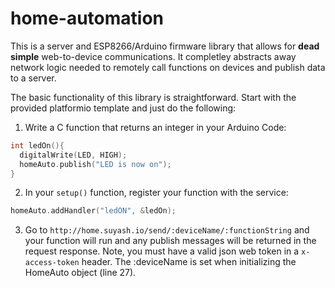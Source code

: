 # home-automation

This is a server and ESP8266/Arduino firmware library that allows for __dead simple__ web-to-device communications. It completley abstracts away network logic needed to remotely call functions on devices and publish data to a server.

The basic functionality of this library is straightforward. Start with the provided platformio template and just do the following: 
  
  1. Write a C function that returns an integer in your Arduino Code:
  
  ```C
  int ledOn(){
    digitalWrite(LED, HIGH);
    homeAuto.publish("LED is now on");
  }
  ```
  2. In your `setup()` function, register your function with the service: 
  
  ```C
  homeAuto.addHandler("ledON", &ledOn);
  ```

  3. Go to `http://home.suyash.io/send/:deviceName/:functionString` and your function will run and any publish messages will be returned in the request response. Note, you must have a valid json web token in a `x-access-token` header. The :deviceName is set when initializing the HomeAuto object (line 27).
